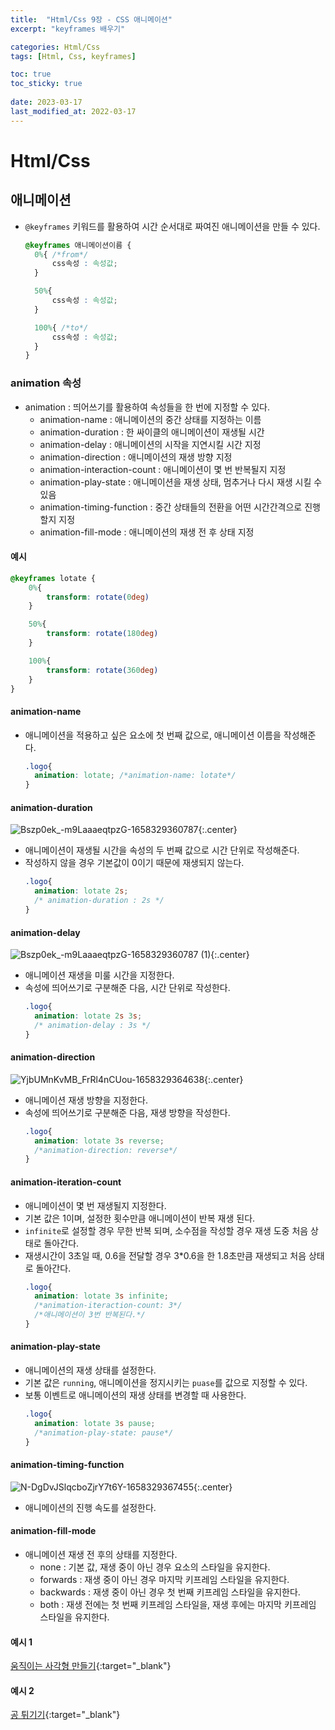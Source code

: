 ```yaml
---
title:  "Html/Css 9장 - CSS 애니메이션"
excerpt: "keyframes 배우기"

categories: Html/Css
tags: [Html, Css, keyframes]

toc: true
toc_sticky: true
 
date: 2023-03-17
last_modified_at: 2022-03-17
---
```

# Html/Css
## 애니메이션
- `@keyframes` 키워드를 활용하여 시간 순서대로 짜여진 애니메이션을 만들 수 있다.
  ```css
  @keyframes 애니메이션이름 {
    0%{ /*from*/
        css속성 : 속성값;
    }

    50%{
        css속성 : 속성값;
    }

    100%{ /*to*/
        css속성 : 속성값;
    }
  }
  ```

### animation 속성
- animation : 띄어쓰기를 활용하여 속성들을 한 번에 지정할 수 있다.
  - animation-name : 애니메이션의 중간 상태를 지정하는 이름
  - animation-duration : 한 싸이클의 애니메이션이 재생될 시간
  - animation-delay : 애니메이션의 시작을 지연시킬 시간 지정
  - animation-direction : 애니메이션의 재생 방향 지정
  - animation-interaction-count : 애니메이션이 몇 번 반복될지 지정
  - animation-play-state : 애니메이션을 재생 상태, 멈추거나 다시 재생 시킬 수 있음
  - animation-timing-function : 중간 상태들의 전환을 어떤 시간간격으로 진행할지 지정
  - animation-fill-mode : 애니메이션의 재생 전 후 상태 지정

#### 예시
```css
@keyframes lotate {
    0%{
        transform: rotate(0deg)
    }

    50%{
        transform: rotate(180deg)
    }

    100%{
        transform: rotate(360deg)
    }
}
```

#### animation-name
- 애니메이션을 적용하고 싶은 요소에 첫 번째 값으로, 애니메이션 이름을 작성해준다.
  ```css
  .logo{
    animation: lotate; /*animation-name: lotate*/
  }
  ```

#### animation-duration
![Bszp0ek_-m9LaaaeqtpzG-1658329360787](https://user-images.githubusercontent.com/118104644/225782205-f9dff1f2-91f5-4930-9370-75593fd44a5c.gif){:.center}
- 애니메이션이 재생될 시간을 속성의 두 번째 값으로 시간 단위로 작성해준다.
- 작성하지 않을 경우 기본값이 0이기 때문에 재생되지 않는다.
  ```css
  .logo{
    animation: lotate 2s;
    /* animation-duration : 2s */
  }
  ```

#### animation-delay
![Bszp0ek_-m9LaaaeqtpzG-1658329360787 (1)](https://user-images.githubusercontent.com/118104644/225782251-886de243-f9bf-4007-b2b4-74e1316d1ae3.gif){:.center}
- 애니메이션 재생을 미룰 시간을 지정한다.
- 속성에 띄어쓰기로 구분해준 다음, 시간 단위로 작성한다.
  ```css
  .logo{
    animation: lotate 2s 3s;
    /* animation-delay : 3s */
  }
  ```

#### animation-direction
![YjbUMnKvMB_FrRl4nCUou-1658329364638](https://user-images.githubusercontent.com/118104644/225782703-4a267a4d-e557-4897-bfca-b679f2e312c9.gif){:.center}
- 애니메이션 재생 방향을 지정한다.
- 속성에 띄어쓰기로 구분해준 다음, 재생 방향을 작성한다.
  ```css
  .logo{
    animation: lotate 3s reverse;
    /*animation-direction: reverse*/
  }
  ```

#### animation-iteration-count
- 애니메이션이 몇 번 재생될지 지정한다.
- 기본 값은 1이며, 설정한 횟수만큼 애니메이션이 반복 재생 된다.
- `infinite`로 설정할 경우 무한 반복 되며, 소수점을 작성할 경우 재생 도중 처음 상태로 돌아간다.
- 재생시간이 3초일 때, 0.6을 전달할 경우 3*0.6을 한 1.8초만큼 재생되고 처음 상태로 돌아간다.
  ```css
  .logo{
    animation: lotate 3s infinite;
    /*animation-iteraction-count: 3*/
    /*애니메이션이 3번 반복된다.*/
  }
  ```

#### animation-play-state
- 애니메이션의 재생 상태를 설정한다.
- 기본 값은 `running`, 애니메이션을 정지시키는 `puase`를 값으로 지정할 수 있다.
- 보통 이벤트로 애니메이션의 재생 상태를 변경할 때 사용한다.
  ```css
  .logo{
    animation: lotate 3s pause;
    /*animation-play-state: pause*/
  }
  ```

#### animation-timing-function
![N-DgDvJSlqcboZjrY7t6Y-1658329367455](https://user-images.githubusercontent.com/118104644/225783224-53e1caad-2e81-496d-8777-8840bda617d9.gif){:.center}
- 애니메이션의 진행 속도를 설정한다.

#### animation-fill-mode
- 애니메이션 재생 전 후의 상태를 지정한다.
  - none : 기본 값, 재생 중이 아닌 경우 요소의 스타일을 유지한다.
  - forwards : 재생 중이 아닌 경우 마지막 키프레임 스타일을 유지한다.
  - backwards : 재생 중이 아닌 경우 첫 번째 키프레임 스타일을 유지한다.
  - both : 재생 전에는 첫 번째 키프레임 스타일을, 재생 후에는 마지막 키프레임 스타일을 유지한다.

#### 예시 1
[움직이는 사각형 만들기](https://codesandbox.io/s/delicate-shadow-82wmmr?from-embed){:target="_blank"}

#### 예시 2
[공 튀기기](https://codesandbox.io/s/xenodochial-nightingale-2xnbfd?from-embed){:target="_blank"}